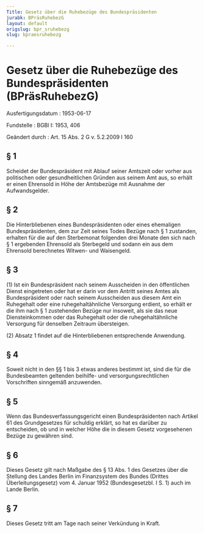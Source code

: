 ```yaml
---
Title: Gesetz über die Ruhebezüge des Bundespräsidenten
jurabk: BPräsRuhebezG
layout: default
origslug: bpr_sruhebezg
slug: bpraesruhebezg

---
```


# Gesetz über die Ruhebezüge des Bundespräsidenten (BPräsRuhebezG)

Ausfertigungsdatum
:   1953-06-17

Fundstelle
:   BGBl I: 1953, 406

Geändert durch
:   Art. 15 Abs. 2 G v. 5.2.2009 I 160



## § 1

Scheidet der Bundespräsident mit Ablauf seiner Amtszeit oder vorher
aus politischen oder gesundheitlichen Gründen aus seinem Amt aus, so
erhält er einen Ehrensold in Höhe der Amtsbezüge mit Ausnahme der
Aufwandsgelder.


## § 2

Die Hinterbliebenen eines Bundespräsidenten oder eines ehemaligen
Bundespräsidenten, dem zur Zeit seines Todes Bezüge nach § 1
zustanden, erhalten für die auf den Sterbemonat folgenden drei Monate
den sich nach § 1 ergebenden Ehrensold als Sterbegeld und sodann ein
aus dem Ehrensold berechnetes Witwen- und Waisengeld.


## § 3

(1) Ist ein Bundespräsident nach seinem Ausscheiden in den
öffentlichen Dienst eingetreten oder hat er darin vor dem Antritt
seines Amtes als Bundespräsident oder nach seinem Ausscheiden aus
diesem Amt ein Ruhegehalt oder eine ruhegehaltähnliche Versorgung
erdient, so erhält er die ihm nach § 1 zustehenden Bezüge nur
insoweit, als sie das neue Diensteinkommen oder das Ruhegehalt oder
die ruhegehaltähnliche Versorgung für denselben Zeitraum übersteigen.

(2) Absatz 1 findet auf die Hinterbliebenen entsprechende Anwendung.


## § 4

Soweit nicht in den §§ 1 bis 3 etwas anderes bestimmt ist, sind die
für die Bundesbeamten geltenden beihilfe- und versorgungsrechtlichen
Vorschriften sinngemäß anzuwenden.


## § 5

Wenn das Bundesverfassungsgericht einen Bundespräsidenten nach Artikel
61 des Grundgesetzes für schuldig erklärt, so hat es darüber zu
entscheiden, ob und in welcher Höhe die in diesem Gesetz vorgesehenen
Bezüge zu gewähren sind.


## § 6

Dieses Gesetz gilt nach Maßgabe des § 13 Abs. 1 des Gesetzes über die
Stellung des Landes Berlin im Finanzsystem des Bundes (Drittes
Überleitungsgesetz) vom 4. Januar 1952 (Bundesgesetzbl. I S. 1) auch
im Lande Berlin.


## § 7

Dieses Gesetz tritt am Tage nach seiner Verkündung in Kraft.

